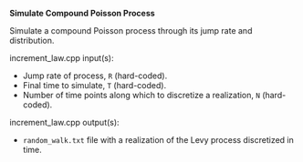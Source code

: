 **Simulate Compound Poisson Process**

Simulate a compound Poisson process through its jump rate and distribution.

increment_law.cpp input(s):
   - Jump rate of process, `R` (hard-coded).
   - Final time to simulate, `T` (hard-coded).
   - Number of time points along which to discretize a realization, `N` (hard-coded).

increment_law.cpp output(s):
   - `random_walk.txt` file with a realization of the Levy process discretized in time.
